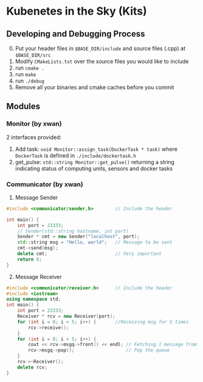 # Kubenetes in the Sky (Kits)
## Developing and Debugging Process
0. Put your header files in `$BASE_DIR/include` and source files (.cpp) at `$BASE_DIR/src`
1. Modify `CMakeLists.txt` over the source files you would like to include
2. run `cmake .`
3. run `make`
4. run `./debug`
4. Remove all your binaries and cmake caches before you commit

## Modules
### Monitor (by xwan)
2 interfaces provided:
1. Add task: `void Monitor::assign_task(DockerTask * task)` where `DockerTask` is defined in `./include/dockertask.h`
2. get_pulse: `std::string Monitor::get_pulse()` returning a string indicating status of computing units, sensors and docker tasks
### Communicator (by xwan)
1. Message Sender
```c++
#include <communicator/sender.h>        // Include the header

int main() {
    int port = 23333;
    // Sender(std::string hostname, int port)
    Sender * cmt = new Sender("localhost", port);
    std::string msg = "Hello, world";   // Message to be sent
    cmt->send(msg);
    delete cmt;                         // Very important
    return 0;
}
```
2. Message Receiver
```c++
#include <communicator/receiver.h>      // Include the header
#include <iostream>
using namespace std;
int main() {
    int port = 23333;
    Receiver * rcv = new Receiver(port);
    for (int i = 0; i < 5; i++) {       //Receiving msg for 5 times
        rcv->receive();
    } 
    for (int i = 0; i < 5; i++) {
        cout << rcv->msgq->front() << endl; // Fetching 1 message from receiver
        rcv->msgq->pop();                   // Pop the queue
    }
    rcv->~Receiver();
    delete rcv;
}
```